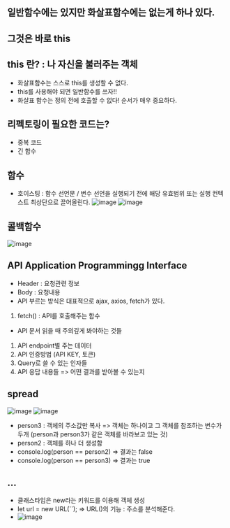 ## 일반함수에는 있지만 화살표함수에는 없는게 하나 있다.
## 그것은 바로 this

## this 란? : 나 자신을 불러주는 객체
* 화살표함수는 스스로 this를 생성할 수 없다.
* this를 사용해야 되면 일반함수를 쓰자!!
* 화살표 함수는 정의 전에 호출할 수 없다! 순서가 매우 중요하다.

## 리펙토링이 필요한 코드는?
* 중복 코드
* 긴 함수

## 함수
* 호이스팅 : 함수 선언문 / 변수 선언을 실행되기 전에 해당 유효범위 또는 실행 컨텍스트 최상단으로 끌어올린다.
![image](https://user-images.githubusercontent.com/70733630/170868035-d54a0b81-ebb9-4977-971f-310fcba8f86e.png)
![image](https://user-images.githubusercontent.com/70733630/170868104-bb6492c2-419b-414e-8a8e-42ee7fdf33ff.png)

## 콜백함수
![image](https://user-images.githubusercontent.com/70733630/170868516-31edc9b4-3dcf-4859-a798-028495d91070.png)

## API  Application Programmingg Interface
* Header : 요청관련 정보
* Body : 요청내용
* API 부르는 방식은 대표적으로 ajax, axios, fetch가 있다.
1. fetch() : API를 호출해주는 함수
* API 문서 읽을 때 주의깊게 봐야하는 것들
1. API endpoint별 주는 데이터
2. API 인증방법 (API KEY, 토큰)
3. Query로 쓸 수 있는 인자들
4. API 응답 내용들 => 어떤 결과를 받아볼 수 있는지

## spread
![image](https://user-images.githubusercontent.com/70733630/175796052-1141d71d-4834-4973-99f2-3f5bfc60a411.png)
![image](https://user-images.githubusercontent.com/70733630/175796060-b998bef3-8a88-4f43-bfa3-4ce47a7b2d77.png)
* person3 : 객체의 주소값만 복사 => 객체는 하나이고 그 객체를 참조하는 변수가 두개 (person과 person3가 같은 객체를 바라보고 있는 것)
* person2 : 객체를 하나 더 생성함
* console.log(person == person2) => 결과는 false
* console.log(person == person3) => 결과는 true


## ...
* 클래스타입은 new라는 키워드를 이용해 객체 생성
* let url = new URL(``); => URL()의 기능 : 주소를 분석해준다.
* ![image](https://user-images.githubusercontent.com/70733630/172049962-ccb335c1-1756-4e83-a06c-7d8e3da73f5d.png)

